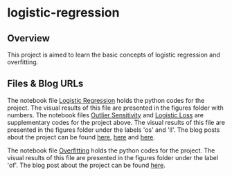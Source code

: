 # logistic-regression

## Overview
This project is aimed to learn the basic concepts of logistic regression and overfitting.

## Files & Blog URLs
The notebook file [Logistic Regression](logistic-regression.ipynb) holds the python codes for the project.
The visual results of this file are presented in the figures folder with numbers.
The notebook files [Outlier Sensitivity](outlier-sensitivity.ipynb) and [Logistic Loss](logistic-loss.ipynb) are supplementary codes for the project above.
The visual results of this file are presented in the figures folder under the labels 'os' and 'll'.
The blog posts about the project can be found [here](https://blog.naver.com/snueconomicus/223516348934), [here](https://blog.naver.com/snueconomicus/223517576453) and [here](https://blog.naver.com/snueconomicus/223518769485).

The notebook file [Overfitting](overfitting.ipynb) holds the python codes for the project.
The visual results of this file are presented in the figures folder under the label 'of'.
The blog post about the project can be found [here](https://blog.naver.com/snueconomicus/223527293923).
